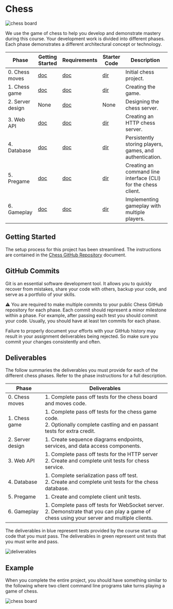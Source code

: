 # Chess

![chess board](6-gameplay/highlight-moves.png)

We use the game of chess to help you develop and demonstrate mastery during this course. Your development work is divided into different phases. Each phase demonstrates a different architectural concept or technology.

| Phase            | Getting Started                         | Requirements                            | Starter Code                      | Description                                                    |
| ---------------- | --------------------------------------- | --------------------------------------- | --------------------------------- | -------------------------------------------------------------- |
| 0. Chess moves   | [doc](0-chess-moves/getting-started.md) | [doc](0-chess-moves/chess-moves.md)     | [dir](0-chess-moves/starter-code) | Initial chess project.                                         |
| 1. Chess game    | [doc](1-chess-game/getting-started.md)  | [doc](1-chess-game/chess-game.md)       | [dir](1-chess-game/starter-code)  | Creating the game.                                             |
| 2. Server design | None                                    | [doc](2-server-design/server-design.md) | None                              | Designing the chess server.                                    |
| 3. Web API       | [doc](3-web-api/getting-started.md)     | [doc](3-web-api/web-api.md)             | [dir](3-web-api/starter-code)     | Creating an HTTP chess server.                                 |
| 4. Database      | [doc](4-database/getting-started.md)    | [doc](4-database/database.md)           | [dir](4-database/starter-code)    | Persistently storing players, games, and authentication.       |
| 5. Pregame       | [doc](5-pregame/getting-started.md)     | [doc](5-pregame/pregame.md)             | [dir](5-pregame/starter-code)     | Creating an command line interface (CLI) for the chess client. |
| 6. Gameplay      | [doc](6-gameplay/getting-started.md)    | [doc](6-gameplay/gameplay.md)           | [dir](6-gameplay/starter-code)    | Implementing gameplay with multiple players.                   |

## Getting Started

The setup process for this project has been streamlined. The instructions are contained in the [Chess GitHub Repository](chess-github-repository/chess-github-repository.md) document.

## GitHub Commits

Git is an essential software development tool. It allows you to quickly recover from mistakes, share your code with others, backup your code, and serve as a portfolio of your skills.

⚠ You are required to make multiple commits to your public Chess GitHub repository for each phase. Each commit should represent a minor milestone within a phase. For example, after passing each test you should commit your code. Usually, you should have at least ten commits for each phase.

Failure to properly document your efforts with your GitHub history may result in your assignment deliverables being rejected. So make sure you commit your changes consistently and often.

## Deliverables

The follow summaries the deliverables you must provide for each of the different chess phases. Refer to the phase instructions for a full description.

| Phase            | Deliverables                                                                                                                                  |
| ---------------- | --------------------------------------------------------------------------------------------------------------------------------------------- |
| 0. Chess moves   | 1. Complete pass off tests for the chess board and moves code.                                                                                |
| 1. Chess game    | 1. Complete pass off tests for the chess game code.<br/>2. Optionally complete castling and en passant tests for extra credit.                |
| 2. Server design | 1. Create sequence diagrams endpoints, services, and data access components.                                                                  |
| 3. Web API       | 1. Complete pass off tests for the HTTP server<br/>2. Create and complete unit tests for chess service.                                       |
| 4. Database      | 1. Complete serialization pass off test.<br/>2. Create and complete unit tests for the chess database.                                        |
| 5. Pregame       | 1. Create and complete client unit tests.                                                                                                     |
| 6. Gameplay      | 1. Complete pass off tests for WebSocket server.<br/>2. Demonstrate that you can play a game of chess using your server and multiple clients. |

The deliverables in blue represent tests provided by the course start up code that you must pass. The deliverables in green represent unit tests that you must write and pass.

![deliverables](deliverables.png)

## Example

When you complete the entire project, you should have something similar to the following where two client command line programs take turns playing a game of chess.

![chess board](chess-demo.gif)
